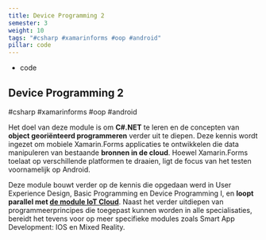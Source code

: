 ```yaml
---
title: Device Programming 2
semester: 3
weight: 10
tags: "#csharp #xamarinforms #oop #android"
pillar: code
---
```

<section class="c-row c-row--lg">
    <div class="o-container">
        <div class="o-grid o-grid--gutter o-flex o-flex--wrap o-flex--align-center">
            <div class="o-grid__item u-8-of-12-bp4 u-push-2-of-12-bp4 u-2-of-4-bp6 u-push-1-of-4-bp6">
                <div class="u-max-width-lg u-align-horizontal">
                    <div class="c-main-section">
                        <ul class="o-list c-curriculum-legend">
                            <li class="c-curriculum-legend__item">
                                <span class="c-curriculum-legend__swatch u-bgcolor-code-base"></span>
                                code
                            </li>
                        </ul>
                    </div>
                    <div class="c-main-section">
                        <h1 class="u-ms10-bp3 u-mb-beta">
                            Device Programming&nbsp;2
                        </h1>
                        <p class="c-type-meta u-ms-1 u-color-neutral-base">
							#csharp #xamarinforms #oop #android
                        </p>
                    </div>
                    <div class="c-main-section">
                        <div class="s-content u-max-width-optimal">
							<p>Het doel van deze module is om <strong>C#.NET</strong> te leren en de concepten van <strong>object georiënteerd programmeren</strong> verder uit te diepen. Deze kennis wordt ingezet om mobiele Xamarin.Forms applicaties te ontwikkelen die data manipuleren van bestaande <strong>bronnen in de cloud</strong>. Hoewel Xamarin.Forms toelaat op verschillende platformen te draaien, ligt de focus van het testen voornamelijk op Android.</p>
							<p>Deze module bouwt verder op de kennis die opgedaan werd in User Experience Design, Basic Programming en Device Programming I, en <strong>loopt parallel met <a href="/module/cloud-1/">de module IoT Cloud</a></strong>. Naast het verder uitdiepen van programmeerprincipes die toegepast kunnen worden in alle specialisaties, bereidt het tevens voor op meer specifieke modules zoals Smart App Development: IOS en Mixed Reality.</p>
                        </div>
                    </div>
                </div>
            </div>
        </div>
    </div>
</section>
